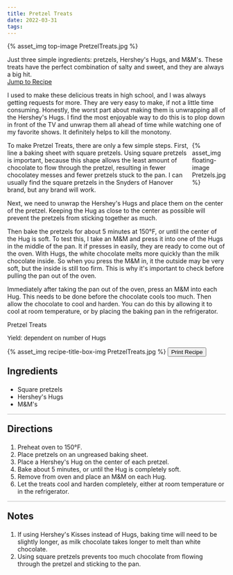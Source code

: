 ```yaml
---
title: Pretzel Treats
date: 2022-03-31
tags:
---
```

{% asset_img top-image PretzelTreats.jpg %}
<div class="post-body">
Just three simple ingredients: pretzels, Hershey's Hugs, and M&M's. These treats have the perfect combination of salty and sweet, and they are always a big hit.
<br>
<!--more-->

<a class="jump-to-recipe-btn" href="#recipejump"> 
    Jump to Recipe
</a>

I used to make these delicious treats in high school, and I was always getting requests for more. They are very easy to make, if not a little time consuming. Honestly, the worst part about making them is unwrapping all of the Hershey's Hugs. I find the most enjoyable way to do this is to plop down in front of the TV and unwrap them all ahead of time while watching one of my favorite shows. It definitely helps to kill the monotony. 

<div style="display: flex;">
To make Pretzel Treats, there are only a few simple steps. 
First, line a baking sheet with square pretzels. Using square pretzels is important, because this shape allows the least amount of chocolate to flow through the pretzel, resulting in fewer chocolatey messes and fewer pretzels stuck to the pan. I can usually find the square pretzels in the Snyders of Hanover brand, but any brand will work. 
<div>
    {% asset_img floating-image Pretzels.jpg %}
</div>
</div>

Next, we need to unwrap the Hershey's Hugs and place them on the center of the pretzel. Keeping the Hug as close to the center as possible will prevent the pretzels from sticking together as much. 

Then bake the pretzels for about 5 minutes at 150°F, or until the center of the Hug is soft. To test this, I take an M&M and press it into one of the Hugs in the middle of the pan. It if presses in easily, they are ready to come out of the oven. With Hugs, the white chocolate melts more quickly than the milk chocolate inside. So when you press the M&M in, it the outside may be very soft, but the inside is still too firm. This is why it's important to check before pulling the pan out of the oven. 

Immediately after taking the pan out of the oven, press an M&M into each Hug. This needs to be done before the chocolate cools too much. Then allow the chocolate to cool and harden. You can do this by allowing it to cool at room temperature, or by placing the baking pan in the refrigerator. 
<br>
</div>

<div id="recipejump"></div>
<div id="recipe">
    <div class="recipe-box">
        <div class="recipe-title-box">
            <div>
                <div class="recipe-title-box-title">
                    <div class="recipe-title-box-header">Pretzel Treats</div>
                </div>
                <p class="recipe-title-box-title" style="font-family: Arial;">Yield: dependent on number of Hugs</p>
            </div>
            {% asset_img recipe-title-box-img PretzelTreats.jpg %}
            <button class="print-recipe"
                    type="button"
                    onclick="printDIV('recipe')" >
                Print Recipe
            </button>
        </div>
        <p style="font-size:150%;"><b>Ingredients</b></p>
        <ul class="post-body">
                <li>Square pretzels</li>
                <li>Hershey's Hugs</li>
                <li>M&M's</li>
        </ul>
        <hr style="height:1px;background-color:rgb(189, 189, 189) ">
        <p style="font-size:150%;"><b>Directions</b></p>
        <ol class="post-body">
            <li>Preheat oven to 150°F.</li>
            <li>Place pretzels on an ungreased baking sheet.</li>
            <li>Place a Hershey's Hug on the center of each pretzel.</li>
            <li>Bake about 5 minutes, or until the Hug is completely soft.</li>
            <li>Remove from oven and place an M&M on each Hug.</li>
            <li>Let the treats cool and harden completely, either at room temperature or in the refrigerator.</li> 
        </ol> 
        <hr style="height:1px;background-color:rgb(189, 189, 189) ">
        <p style="font-size:150%;"><b>Notes</b></p>
        <ol class="post-body">
            <li>If using Hershey's Kisses instead of Hugs, baking time will need to be slightly longer, as milk chocolate takes longer to melt than white chocolate.</li>
            <li>Using square pretzels prevents too much chocolate from flowing through the pretzel and sticking to the pan.</li>
        </ol>
    </div>
</div>

<br>
